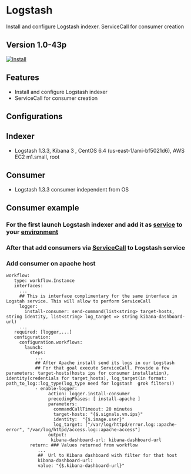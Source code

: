 Logstash
===============
Install and configure Logstash indexer. ServiceCall for consumer creation

Version 1.0-43p
---------------

[![Install](https://raw.github.com/qubell-bazaar/component-skeleton/master/img/install.png)](https://express.tonomi.com/applications/upload?metadataUrl=https://raw.github.com/qubell-bazaar/component-logstash/1.0-43p/meta.yml)


Features
--------
  - Install and configure Logstash indexer
  - ServiceCall for consumer creation

Configurations
--------------
  Indexer
  -------
  - Logstash 1.3.3, Kibana 3 , CentOS 6.4 (us-east-1/ami-bf5021d6), AWS EC2 m1.small, root
  
  Consumer
  --------
  - Logstash 1.3.3 consumer independent from OS

Consumer example
---------------

### For the first launch Logstash indexer and add it as [service](http://docs.qubell.com/actions/services/contents.html) to your [environment](http://docs.qubell.com/concepts/environments.html) 
### After that add consumers via [ServiceCall](http://docs.qubell.com/actions/services/serviceCall.html) to Logstash service
### Add consumer on apache host

    workflow:
       type: workflow.Instance
       interfaces:
         ...
         ## This is interface complimentary for the same interface in Logstah service. This will allow to perform ServiceCall
         logger:
           install-consumer: send-command(list<string> target-hosts, string identity, list<string> log_target => string kibana-dashboard-url)
         ...
       required: [logger,...]
       configuration:
         configuration.workflows:
           launch: 
             steps:
               ...
               ## After Apache install send its logs in our Logstash
               ## For that goal execute ServiceCall. Provide a few parameters: target-hosts(hosts ips for consumer installation), identity(credentials for target_hosts), log_target(in format: path_to_log::log_type(log_type need for logstash  grok filters))
               - enable-logger:
                    action: logger.install-consumer
                    precedingPhases: [ install-apache ]
                    parameters:
                      commandCallTimeout: 20 minutes
                      target-hosts: "{$.signals.vm.ips}"
                      identity:  "{$.image.user}"
                      log_target: ["/var/log/httpd/error.log::apache-error", "/var/log/httpd/access.log::apache-access"]
                    output:
                     kibana-dashboard-url: kibana-dashboard-url
             return: ### Values returned from workflow
                ...
                ##  Url to Kibana dashboard with filter for that host
                kibana-dashboard-url:
                value: "{$.kibana-dashboard-url}"
